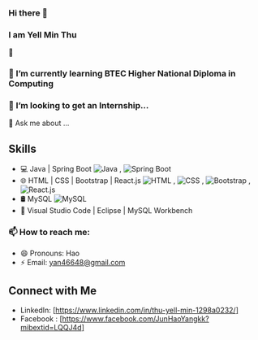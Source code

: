 ### Hi there 👋
### I am Yell Min Thu
🔭  
### 🌱 I’m currently learning BTEC Higher National Diploma in Computing
### 👯 I’m looking to get an Internship...
💬 Ask me about ...
## Skills

- 💻 Java | Spring Boot ![Java](https://img.shields.io/badge/Java-orange) , ![Spring Boot](https://img.shields.io/badge/Spring%20Boot-brightgreen)
- 🌐 HTML | CSS | Bootstrap | React.js
![HTML](https://img.shields.io/badge/HTML-blue) , ![CSS](https://img.shields.io/badge/CSS-blue) , ![Bootstrap](https://img.shields.io/badge/Bootstrap-orange) , ![React.js](https://img.shields.io/badge/React.js-Beginner-orange)
- 🛢️ MySQL ![MySQL](https://img.shields.io/badge/MySQL-brightgreen)
- 🧰 Visual Studio Code | Eclipse | MySQL Workbench


### 📫 How to reach me: 
- 😄 Pronouns: Hao
- ⚡ Email: yan46648@gmail.com
  
## Connect with Me

- LinkedIn: [https://www.linkedin.com/in/thu-yell-min-1298a0232/]
- Facebook : [https://www.facebook.com/JunHaoYangkk?mibextid=LQQJ4d] 



